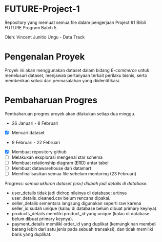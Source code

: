 # FUTURE-Project-1

Repository yang memuat semua file dalam pengerjaan Project #1 Blibli FUTURE Program Batch 5.

Oleh: Vincent Junitio Ungu - Data Track


# Pengenalan Proyek
Proyek ini akan menggunakan dataset dalam bidang *E-commerce* untuk menelusuri dataset, menjawab pertanyaan terkait perilaku bisnis, serta memberikan solusi dari permasalahan yang diidentifikasi. 

# Pembaharuan Progres
Pembaharuan progres proyek akan dilakukan setiap dua minggu.

* 26 Januari - 8 Februari

- [X] Mencari dataset

* 9 Februari - 22 Februari

- [X] Membuat repository github
- [ ] Melakukan eksplorasi mengenai star schema
- [ ] Membuat relationship diagram (ERD) antar tabel
- [ ] Membuat datawarehouse dan datamart
- [ ] Memfinalisasikan semua file sebelum mentoring (23 Februari)

Progress:
*semua akhiran dataset (csv) diubah jadi details di database.*
- user_details tidak jadi didrop nilainya di database; artinya user_details_cleaned.csv belum rencana dipakai.
- seller_details sementara langsung digunakan seperti raw karena seller_id sudah unique (kalau di database belum dibuat primary keynya).
- products_details memiliki product_id yang unique (kalau di database belum dibuat primary keynya).
- payment_details memiliki order_id yang duplikat (kemungkinan membeli barang lebih dari satu jenis pada sebuah transaksi), dan tidak memiliki baris yang duplikat.
